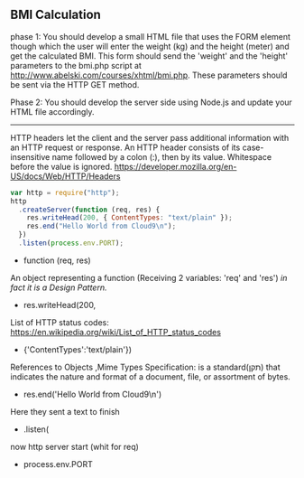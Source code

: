 ## BMI Calculation

phase 1:
You should develop a small HTML file that uses the FORM element though which the user will enter the weight (kg) and the height (meter) and get the calculated BMI. This form should send the 'weight' and the 'height' parameters to the bmi.php script at http://www.abelski.com/courses/xhtml/bmi.php. These parameters should be sent via the HTTP GET method.

Phase 2:
You should develop the server side using Node.js and update your HTML file accordingly.

---

HTTP headers let the client and the server pass additional information with an HTTP request or response. An HTTP header consists of its case-insensitive name followed by a colon (:), then by its value. Whitespace before the value is ignored.
https://developer.mozilla.org/en-US/docs/Web/HTTP/Headers

```javascript
var http = require("http");
http
  .createServer(function (req, res) {
    res.writeHead(200, { ContentTypes: "text/plain" });
    res.end("Hello World from Cloud9\n");
  })
  .listen(process.env.PORT);
```

- function (req, res)

An object representing a function (Receiving 2 variables: 'req' and 'res') _in fact it is a Design Pattern._

- res.writeHead(200,

List of HTTP status codes: https://en.wikipedia.org/wiki/List_of_HTTP_status_codes

- {'ContentTypes':'text/plain'})

References to Objects ,Mime Types Specification: is a standard(תקן) that indicates the nature and format of a document, file, or assortment of bytes.

- res.end('Hello World from Cloud9\n')

Here they sent a text to finish

- .listen(

now http server start (whit for req)

- process.env.PORT
